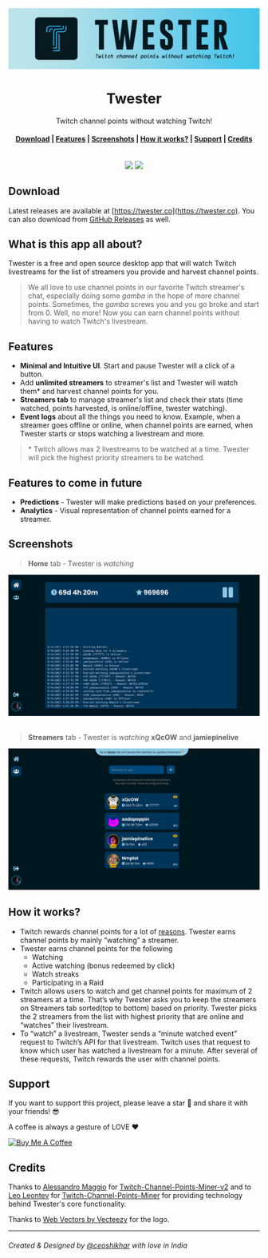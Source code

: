 <div align="center">
  <img src="https://raw.githubusercontent.com/twesterapp/twester/main/images/twester_readme_banner.png" alt="readme banner" />
  <h1>Twester</h1>
  <p>Twitch channel points without watching Twitch!</p>
  <h4 align="center">
    <a href="#download">Download</a>
    <span> | </span>
    <a href="#features">Features</a>
    <span> | </span>
    <a href="#screenshots">Screenshots</a>
    <span> | </span>
    <a href="#how-it-works">How it works?</a>
    <span> | </span>
    <a href="#support">Support</a>
    <span> | </span>
    <a href="#credits">Credits</a>
  </h3>
  <br />
    <img src="https://img.shields.io/github/v/release/twesterapp/twester?color=00A8E8&label=%20&style=for-the-badge" />
    <img src="https://img.shields.io/github/downloads/twesterapp/twester/total?color=00A8E8&style=for-the-badge" />
</div>

## Download

Latest releases are available at [https://twester.co](https://twester.co). You can also download from [GitHub Releases](https://github.com/twesterapp/twester/releases) as well.

## What is this app all about?

Twester is a free and open source desktop app that will watch Twitch livestreams for the list of streamers you provide and harvest channel points.

> We all love to use channel points in our favorite Twitch streamer's chat, especially doing some _gamba_ in the hope of more channel points. Sometimes, the _gamba_ screws you and you go broke and start from 0. Well, no more! Now you can earn channel points without having to watch Twitch's livestream.

## Features

-   **Minimal and Intuitive UI**. Start and pause Twester will a click of a button.
-   Add **unlimited streamers** to streamer's list and Twester will watch them\* and harvest channel points for you.
-   **Streamers tab** to manage streamer's list and check their stats (time watched, points harvested, is online/offline, twester watching).
-   **Event logs** about all the things you need to know. Example, when a streamer goes offline or online, when channel points are earned, when Twester starts or stops watching a livestream and more.

> \* Twitch allows max 2 livestreams to be watched at a time. Twester will pick the highest priority streamers to be watched.

## Features to come in future

-   **Predictions** - Twester will make predictions based on your preferences.
-   **Analytics** - Visual representation of channel points earned for a streamer.

## Screenshots

> **Home** tab - Twester is _watching_

<img src="https://raw.githubusercontent.com/twesterapp/twester/main/images/twester_home_tab.png" alt="twesters home tab" width="800px"/>

<br />
<br />

> **Streamers** tab - Twester is _watching_ **xQcOW** and **jamiepinelive**

 <img src="https://raw.githubusercontent.com/twesterapp/twester/main/images/twester_streamers_tab.png" alt="twester streamers tab" width="800px" />

## How it works?

-   Twitch rewards channel points for a lot of [reasons](https://help.twitch.tv/s/article/channel-points-guide?language=en_US#viewers). Twester earns channel points by mainly “watching” a streamer.
-   Twester earns channel points for the following
    -   Watching
    -   Active watching (bonus redeemed by click)
    -   Watch streaks
    -   Participating in a Raid
-   Twitch allows users to watch and get channel points for maximum of 2 streamers at a time. That’s why Twester asks you to keep the streamers on Streamers tab sorted(top to bottom) based on priority. Twester picks the 2 streamers from the list with highest priority that are online and “watches” their livestream.
-   To “watch” a livestream, Twester sends a “minute watched event” request to Twitch’s API for that livestream. Twitch uses that request to know which user has watched a livestream for a minute. After several of these requests, Twitch rewards the user with channel points.

## Support

If you want to support this project, please leave a star 🌟 and share it with your friends! 😎

A coffee is always a gesture of LOVE ❤️

<a href="https://www.buymeacoffee.com/ceoshikhar" target="_blank"><img src="https://cdn.buymeacoffee.com/buttons/lato-yellow.png" alt="Buy Me A Coffee" height="41" width="174"></a>

## Credits

Thanks to [Alessandro Maggio](https://github.com/Tkd-Alex) for [Twitch-Channel-Points-Miner-v2](https://github.com/Tkd-Alex/Twitch-Channel-Points-Miner-v2) and to [Leo Leontev](https://github.com/Tkd-Alex) for [Twitch-Channel-Points-Miner](https://github.com/gottagofaster236/Twitch-Channel-Points-Miner) for providing technology behind Twester's core functionality.

Thanks to <a href="https://www.vecteezy.com/free-vector/web">Web Vectors by Vecteezy</a> for the logo.

---

###### Created & Designed by [@ceoshikhar](https://ceoshikhar.com/) with love in India
